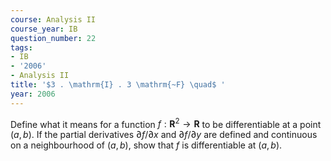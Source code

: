 ```yaml
---
course: Analysis II
course_year: IB
question_number: 22
tags:
- IB
- '2006'
- Analysis II
title: '$3 . \mathrm{I} . 3 \mathrm{~F} \quad$ '
year: 2006
---
```



Define what it means for a function $f: \mathbf{R}^{2} \rightarrow \mathbf{R}$ to be differentiable at a point $(a, b)$. If the partial derivatives $\partial f / \partial x$ and $\partial f / \partial y$ are defined and continuous on a neighbourhood of $(a, b)$, show that $f$ is differentiable at $(a, b)$.